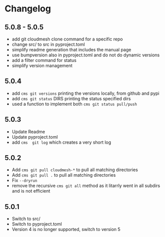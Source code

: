# Changelog

## 5.0.8 - 5.0.5

* add git cloudmesh clone command for a specific repo
* change src/ to src in pyproject.toml
* simplify readme generation that includes the manual page
* use bumpversion also in pyproject.toml and do not do dynamic versions
* add a filter command for status
* simplify version management

## 5.0.4

* add `cms git versions` printing the versions locally, from github and pypi
* add `cms git status` DIRS printing the status specified dirs
* used a function to implement both `cms git status pull/push`

## 5.0.3

* Update Readme
* Update pyproject.toml
* add `cms	git log`	which creates a very short log


## 5.0.2

* Add `cms git pull cloudmesh-*` to pull all matching directories
* Add `cms git pull .` to pull all matching directories
* Fix `--dryrun`
* remove the recursive `cms git all` method as it litarrly went in all subdirs and is not efficient

## 5.0.1

* Switch to src/
* Switch to pyproject.toml
* Version 4 is no longer supported, switch to version 5

